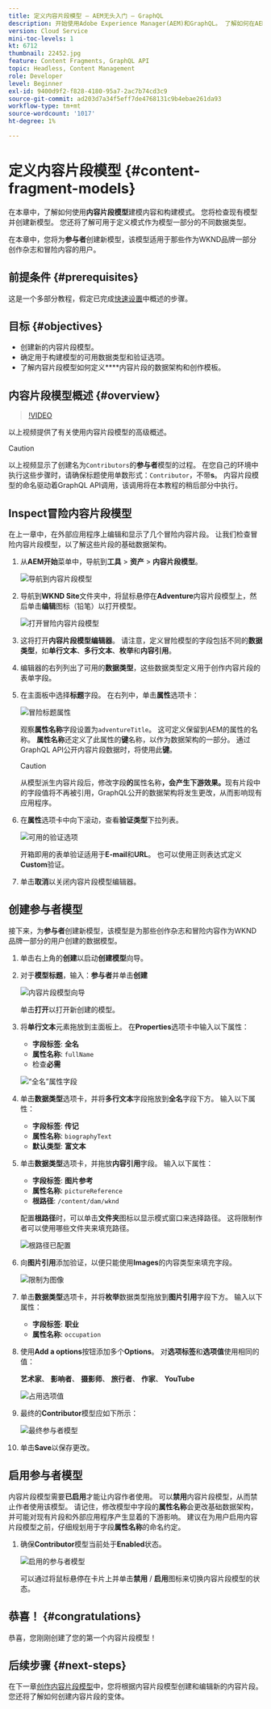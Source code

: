 ```yaml
---
title: 定义内容片段模型 — AEM无头入门 — GraphQL
description: 开始使用Adobe Experience Manager(AEM)和GraphQL。 了解如何在AEM中使用内容片段模型来建模内容和构建模式。 查看现有模型并创建新模型。 了解可用于定义模式的不同数据类型。
version: Cloud Service
mini-toc-levels: 1
kt: 6712
thumbnail: 22452.jpg
feature: Content Fragments, GraphQL API
topic: Headless, Content Management
role: Developer
level: Beginner
exl-id: 9400d9f2-f828-4180-95a7-2ac7b74cd3c9
source-git-commit: ad203d7a34f5eff7de4768131c9b4ebae261da93
workflow-type: tm+mt
source-wordcount: '1017'
ht-degree: 1%

---
```


# 定义内容片段模型 {#content-fragment-models}

在本章中，了解如何使用&#x200B;**内容片段模型**&#x200B;建模内容和构建模式。 您将检查现有模型并创建新模型。 您还将了解可用于定义模式作为模型一部分的不同数据类型。

在本章中，您将为&#x200B;**参与者**&#x200B;创建新模型，该模型适用于那些作为WKND品牌一部分创作杂志和冒险内容的用户。

## 前提条件 {#prerequisites}

这是一个多部分教程，假定已完成[快速设置](./setup.md)中概述的步骤。

## 目标 {#objectives}

* 创建新的内容片段模型。
* 确定用于构建模型的可用数据类型和验证选项。
* 了解内容片段模型如何定义&#x200B;****&#x200B;内容片段的数据架构和创作模板。

## 内容片段模型概述 {#overview}

>[!VIDEO](https://video.tv.adobe.com/v/22452/?quality=12&learn=on)

以上视频提供了有关使用内容片段模型的高级概述。

>[!CAUTION]
>
> 以上视频显示了创建名为`Contributors`的&#x200B;**参与者**&#x200B;模型的过程。 在您自己的环境中执行这些步骤时，请确保标题使用单数形式：`Contributor`，不带&#x200B;**s**。 内容片段模型的命名驱动着GraphQL API调用，该调用将在本教程的稍后部分中执行。

## Inspect冒险内容片段模型

在上一章中，在外部应用程序上编辑和显示了几个冒险内容片段。 让我们检查冒险内容片段模型，以了解这些片段的基础数据架构。

1. 从&#x200B;**AEM开始**&#x200B;菜单中，导航到&#x200B;**工具** > **资产** > **内容片段模型**。

   ![导航到内容片段模型](assets/content-fragment-models/content-fragment-model-navigation.png)

1. 导航到&#x200B;**WKND Site**&#x200B;文件夹中，将鼠标悬停在&#x200B;**Adventure**&#x200B;内容片段模型上，然后单击&#x200B;**编辑**&#x200B;图标（铅笔）以打开模型。

   ![打开冒险内容片段模型](assets/content-fragment-models/adventure-content-fragment-edit.png)

1. 这将打开&#x200B;**内容片段模型编辑器**。 请注意，定义冒险模型的字段包括不同的&#x200B;**数据类型**，如&#x200B;**单行文本**、**多行文本**、**枚举**&#x200B;和&#x200B;**内容引用**。

1. 编辑器的右列列出了可用的&#x200B;**数据类型**，这些数据类型定义用于创作内容片段的表单字段。

1. 在主面板中选择&#x200B;**标题**&#x200B;字段。 在右列中，单击&#x200B;**属性**&#x200B;选项卡：

   ![冒险标题属性](assets/content-fragment-models/adventure-title-properties-tab.png)

   观察&#x200B;**属性名称**&#x200B;字段设置为`adventureTitle`。 这可定义保留到AEM的属性的名称。 **属性名称**&#x200B;还定义了此属性的&#x200B;**键**&#x200B;名称，以作为数据架构的一部分。 通过GraphQL API公开内容片段数据时，将使用此&#x200B;**键**。

   >[!CAUTION]
   >
   > 从模型派生内容片段后，修改字段&#x200B;**的**&#x200B;属性名称&#x200B;**，会产生下游效果。**&#x200B;现有片段中的字段值将不再被引用，GraphQL公开的数据架构将发生更改，从而影响现有应用程序。

1. 在&#x200B;**属性**&#x200B;选项卡中向下滚动，查看&#x200B;**验证类型**&#x200B;下拉列表。

   ![可用的验证选项](assets/content-fragment-models/validation-options-available.png)

   开箱即用的表单验证适用于&#x200B;**E-mail**&#x200B;和&#x200B;**URL**。 也可以使用正则表达式定义&#x200B;**Custom**&#x200B;验证。

1. 单击&#x200B;**取消**&#x200B;以关闭内容片段模型编辑器。

## 创建参与者模型

接下来，为&#x200B;**参与者**&#x200B;创建新模型，该模型是为那些创作杂志和冒险内容作为WKND品牌一部分的用户创建的数据模型。

1. 单击右上角的&#x200B;**创建**&#x200B;以启动&#x200B;**创建模型**&#x200B;向导。
1. 对于&#x200B;**模型标题**，输入：**参与者**&#x200B;并单击&#x200B;**创建**

   ![内容片段模型向导](assets/content-fragment-models/content-fragment-model-wizard.png)

   单击&#x200B;**打开**&#x200B;以打开新创建的模型。

1. 将&#x200B;**单行文本**&#x200B;元素拖放到主面板上。 在&#x200B;**Properties**&#x200B;选项卡中输入以下属性：

   * **字段标签**: **全名**
   * **属性名称**: `fullName`
   * 检查&#x200B;**必需**

   ![“全名”属性字段](assets/content-fragment-models/full-name-property-field.png)

1. 单击&#x200B;**数据类型**&#x200B;选项卡，并将&#x200B;**多行文本**&#x200B;字段拖放到&#x200B;**全名**&#x200B;字段下方。 输入以下属性：

   * **字段标签**: **传记**
   * **属性名称**: `biographyText`
   * **默认类型**: **富文本**

1. 单击&#x200B;**数据类型**&#x200B;选项卡，并拖放&#x200B;**内容引用**&#x200B;字段。 输入以下属性：

   * **字段标签**: **图片参考**
   * **属性名称**: `pictureReference`
   * **根路径**: `/content/dam/wknd`

   配置&#x200B;**根路径**&#x200B;时，可以单击&#x200B;**文件夹**&#x200B;图标以显示模式窗口来选择路径。 这将限制作者可以使用哪些文件夹来填充路径。

   ![根路径已配置](assets/content-fragment-models/root-path-configure.png)

1. 向&#x200B;**图片引用**&#x200B;添加验证，以便只能使用&#x200B;**Images**&#x200B;的内容类型来填充字段。

   ![限制为图像](assets/content-fragment-models/picture-reference-content-types.png)

1. 单击&#x200B;**数据类型**&#x200B;选项卡，并将&#x200B;**枚举**&#x200B;数据类型拖放到&#x200B;**图片引用**&#x200B;字段下方。 输入以下属性：

   * **字段标签**: **职业**
   * **属性名称**: `occupation`

1. 使用&#x200B;**Add a options**&#x200B;按钮添加多个&#x200B;**Options**。 对&#x200B;**选项标签**&#x200B;和&#x200B;**选项值**&#x200B;使用相同的值：

   **艺术家**、 **影响者**、 **摄影师**、 **旅行者**、 **作家**、 **YouTube**

   ![占用选项值](assets/content-fragment-models/occupation-options-values.png)

1. 最终的&#x200B;**Contributor**&#x200B;模型应如下所示：

   ![最终参与者模型](assets/content-fragment-models/final-contributor-model.png)

1. 单击&#x200B;**Save**&#x200B;以保存更改。

## 启用参与者模型

内容片段模型需要&#x200B;**已启用**&#x200B;才能让内容作者使用。 可以&#x200B;**禁用**&#x200B;内容片段模型，从而禁止作者使用该模型。 请记住，修改模型中字段的&#x200B;**属性名称**&#x200B;会更改基础数据架构，并可能对现有片段和外部应用程序产生显着的下游影响。 建议在为用户启用内容片段模型之前，仔细规划用于字段&#x200B;**属性名称**&#x200B;的命名约定。

1. 确保&#x200B;**Contributor**&#x200B;模型当前处于&#x200B;**Enabled**&#x200B;状态。

   ![启用的参与者模型](assets/content-fragment-models/enable-contributor-model.png)

   可以通过将鼠标悬停在卡片上并单击&#x200B;**禁用** / **启用**&#x200B;图标来切换内容片段模型的状态。

## 恭喜！ {#congratulations}

恭喜，您刚刚创建了您的第一个内容片段模型！

## 后续步骤 {#next-steps}

在下一章[创作内容片段模型](author-content-fragments.md)中，您将根据内容片段模型创建和编辑新的内容片段。 您还将了解如何创建内容片段的变体。
